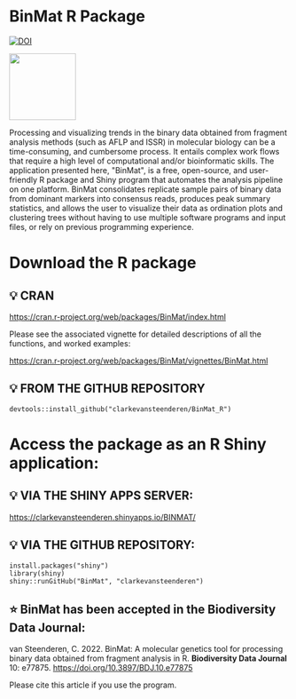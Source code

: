# BinMat R Package
[![DOI](https://zenodo.org/badge/238669382.svg)](https://zenodo.org/badge/latestdoi/238669382)

<img src="https://github.com/clarkevansteenderen/BinMat/blob/master/www/clevercow.png" height = 120>

Processing and visualizing trends in the binary data obtained from fragment
analysis methods (such as AFLP and ISSR) in molecular biology can be a
time-consuming, and cumbersome process. It entails complex work
flows that
require a high level of computational and/or bioinformatic skills. The application
presented here, "BinMat", is a free, open-source, and user-friendly
R package and Shiny program that automates the analysis pipeline on one
platform. BinMat consolidates replicate sample pairs of binary data from
dominant markers into consensus reads, produces peak summary statistics,
and allows the user to visualize their data as ordination plots and clustering
trees without having to use multiple software programs and input files, or
rely on previous programming experience.

# Download the R package

## 💡 CRAN

https://cran.r-project.org/web/packages/BinMat/index.html

Please see the associated vignette for detailed descriptions of all the functions, and worked examples:

https://cran.r-project.org/web/packages/BinMat/vignettes/BinMat.html

## 💡 FROM THE GITHUB REPOSITORY

```{r}
devtools::install_github("clarkevansteenderen/BinMat_R")
```

# Access the package as an R Shiny application:

## 💡 VIA THE SHINY APPS SERVER:    

https://clarkevansteenderen.shinyapps.io/BINMAT/

## 💡 VIA THE GITHUB REPOSITORY:     

```{r}
install.packages("shiny")
library(shiny)
shiny::runGitHub("BinMat", "clarkevansteenderen")
```

## ⭐ BinMat has been accepted in the Biodiversity Data Journal:

van Steenderen, C. 2022. BinMat: A molecular genetics tool for processing binary data obtained from fragment analysis in R. **Biodiversity Data Journal** 10: e77875. https://doi.org/10.3897/BDJ.10.e77875

Please cite this article if you use the program.
